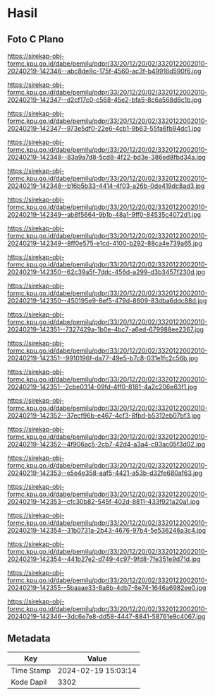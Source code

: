 # Hasil

## Foto C Plano

https://sirekap-obj-formc.kpu.go.id/dabe/pemilu/pdpr/33/20/12/20/02/3320122002010-20240219-142346--abc8de9c-175f-4560-ac3f-b49916d590f6.jpg

https://sirekap-obj-formc.kpu.go.id/dabe/pemilu/pdpr/33/20/12/20/02/3320122002010-20240219-142347--d2cf17c0-c568-45e2-bfa5-8c6a568d8c1b.jpg

https://sirekap-obj-formc.kpu.go.id/dabe/pemilu/pdpr/33/20/12/20/02/3320122002010-20240219-142347--973e5df0-22e6-4cb1-9b63-55fa6fb94dc1.jpg

https://sirekap-obj-formc.kpu.go.id/dabe/pemilu/pdpr/33/20/12/20/02/3320122002010-20240219-142348--83a9a7d8-5cd8-4f22-bd3e-386ed8fbd34a.jpg

https://sirekap-obj-formc.kpu.go.id/dabe/pemilu/pdpr/33/20/12/20/02/3320122002010-20240219-142348--b16b5b33-4414-4f03-a26b-0de419dc8ad3.jpg

https://sirekap-obj-formc.kpu.go.id/dabe/pemilu/pdpr/33/20/12/20/02/3320122002010-20240219-142349--ab8f5664-9b1b-48a1-9ff0-84535c4072d1.jpg

https://sirekap-obj-formc.kpu.go.id/dabe/pemilu/pdpr/33/20/12/20/02/3320122002010-20240219-142349--8ff0e575-e1cd-4100-b292-88ca4e739a65.jpg

https://sirekap-obj-formc.kpu.go.id/dabe/pemilu/pdpr/33/20/12/20/02/3320122002010-20240219-142350--62c39a5f-7ddc-456d-a299-d3b3457f230d.jpg

https://sirekap-obj-formc.kpu.go.id/dabe/pemilu/pdpr/33/20/12/20/02/3320122002010-20240219-142350--450195e9-8ef5-479d-8609-83dba6ddc88d.jpg

https://sirekap-obj-formc.kpu.go.id/dabe/pemilu/pdpr/33/20/12/20/02/3320122002010-20240219-142351--7327429a-1b0e-4bc7-a6ed-679988ee2367.jpg

https://sirekap-obj-formc.kpu.go.id/dabe/pemilu/pdpr/33/20/12/20/02/3320122002010-20240219-142351--9910196f-da77-49e5-b7c8-031e1fc2c56b.jpg

https://sirekap-obj-formc.kpu.go.id/dabe/pemilu/pdpr/33/20/12/20/02/3320122002010-20240219-142351--2cbe0314-09fd-4ff0-8181-4a2c206e63f1.jpg

https://sirekap-obj-formc.kpu.go.id/dabe/pemilu/pdpr/33/20/12/20/02/3320122002010-20240219-142352--37ecf96b-e467-4cf3-8fbd-b5312eb07bf3.jpg

https://sirekap-obj-formc.kpu.go.id/dabe/pemilu/pdpr/33/20/12/20/02/3320122002010-20240219-142352--4f906ac5-2cb7-42d4-a3a4-c93ac05f3d02.jpg

https://sirekap-obj-formc.kpu.go.id/dabe/pemilu/pdpr/33/20/12/20/02/3320122002010-20240219-142353--e5e4e358-aaf5-4421-a53b-d32fe680af63.jpg

https://sirekap-obj-formc.kpu.go.id/dabe/pemilu/pdpr/33/20/12/20/02/3320122002010-20240219-142353--cfc30b82-545f-402d-8811-433f921a20a1.jpg

https://sirekap-obj-formc.kpu.go.id/dabe/pemilu/pdpr/33/20/12/20/02/3320122002010-20240219-142354--31b0731a-2b43-4676-97b4-5e536246a3c4.jpg

https://sirekap-obj-formc.kpu.go.id/dabe/pemilu/pdpr/33/20/12/20/02/3320122002010-20240219-142354--441b27e2-d749-4c97-9fd8-7fe351e9d71d.jpg

https://sirekap-obj-formc.kpu.go.id/dabe/pemilu/pdpr/33/20/12/20/02/3320122002010-20240219-142355--5baaae33-8a8b-4db7-8e74-1646a6982ee0.jpg

https://sirekap-obj-formc.kpu.go.id/dabe/pemilu/pdpr/33/20/12/20/02/3320122002010-20240219-142346--3dc6e7e8-dd58-4447-8841-58761e9c4067.jpg


## Metadata

| Key        | Value               |
| ---------- | ------------------- |
| Time Stamp | 2024-02-19 15:03:14 |
| Kode Dapil | 3302                |



